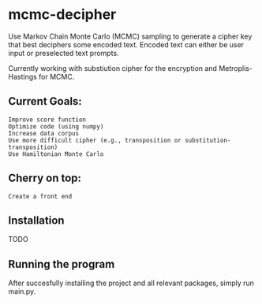 # mcmc-decipher
Use Markov Chain Monte Carlo (MCMC) sampling to generate a cipher key that best deciphers some encoded text. Encoded text can either be user input or preselected text prompts.

Currently working with substiution cipher for the encryption and Metroplis-Hastings for MCMC. 

## Current Goals:
    Improve score function
    Optimize code (using numpy)
    Increase data corpus
    Use more difficult cipher (e.g., transposition or substitution-transposition)
    Use Hamiltonian Monte Carlo

## Cherry on top:
    Create a front end
    
## Installation
TODO

## Running the program
After succesfully installing the project and all relevant packages, simply run main.py.
